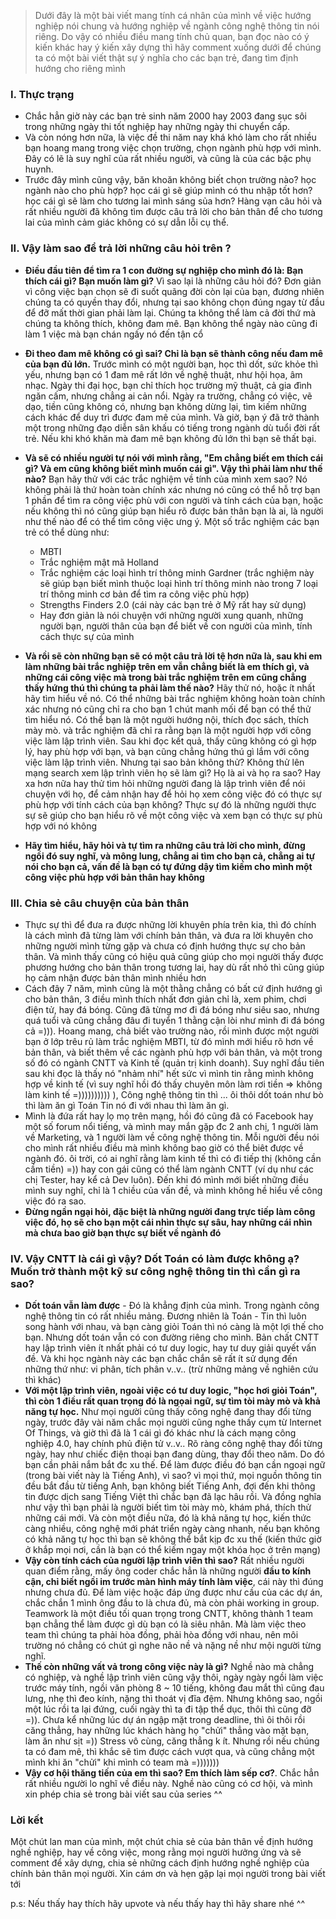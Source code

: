 > Dưới đây là một bài viết mang tính cá nhân của mình về việc hướng nghiệp nói chung và hướng nghiệp về ngành công nghệ thông tin nói riêng. Do vậy có nhiều điều mang tính chủ quan, bạn đọc nào có ý kiến khác hay ý kiến xây dựng thì hãy comment xuống dưới để chúng ta có một bài viết thật sự ý nghĩa cho các bạn trẻ, đang tìm định hướng cho riêng mình

###  I. Thực trạng
* Chắc hẳn giờ này các bạn trẻ sinh năm 2000 hay 2003 đang sục sôi trong những ngày thi tốt nghiệp hay những ngày thi chuyển cấp. 
* Và còn nóng hơn nữa, là việc đề thi năm nay khá khó làm cho rất nhiều bạn hoang mang trong việc chọn trường, chọn ngành phù hợp với mình. Đây có lẽ là suy nghĩ của rất nhiều người, và cũng là của các bậc phụ huynh.
* Trước đây mình cũng vậy, băn khoăn không biết chọn trường nào? học ngành nào cho phù hợp? học cái gì sẽ giúp mình có thu nhập tốt hơn? học cái gì sẽ làm cho tương lai mình sáng sủa hơn? Hàng vạn câu hỏi và rất nhiều người đã không tìm được câu trả lời cho bản thân để cho tương lai của mình cảm giác không có sự dẫn lỗi cụ thể.

### II. Vậy làm sao để trả lời những câu hỏi trên ? 
* **Điều đầu tiên để tìm ra 1 con đường sự nghiệp cho mình đó là: Bạn thích cái gì? Bạn muốn làm gì?** Vì sao lại là những câu hỏi đó? Đơn giản vì công việc bạn chọn sẽ đi suốt quãng đời còn lại của bạn, đương nhiên chúng ta có quyền thay đổi, nhưng tại sao không chọn đúng ngay từ đầu để đỡ mất thời gian phải làm lại. Chúng ta không thể làm cả đời thứ mà chúng ta không thích, không đam mê. Bạn không thể ngày nào cũng đi làm 1 việc mà bạn chán ngấy nó đến tận cổ
* **Đi theo đam mê không có gì sai? Chỉ là bạn sẽ thành công nếu đam mê của bạn đủ lớn.** Trước mình có một người bạn, học thì dốt, sức khỏe thì yếu, nhưng bạn có 1 đam mê rất lớn về nghệ thuật, như hội họa, âm nhạc. Ngày thi đại học, bạn chỉ thích học trường mỹ thuật, cả gia đình ngăn cấm, nhưng chẳng ai cản nổi. Ngày ra trường, chẳng có việc, vẽ dạo, tiền cũng không có, nhưng bạn không dừng lại, tìm kiếm những cách khác để duy trì được đam mê của mình. Và giờ, bạn ý đã trở thành một trong những đạo diễn sân khấu có tiếng trong ngành dù tuổi đời rất trẻ. Nếu khi khó khăn mà đam mê bạn không đủ lớn thì bạn sẽ thất bại. 

* **Và sẽ có nhiều người tự nói với mình rằng, "Em chẳng biết em thích cái gì? Và em cũng không biết mình muốn cái gì". Vậy thì phải làm như thế nào?** Bạn hãy thử với các trắc nghiệm về tính của mình xem sao? Nó không phải là thứ hoàn toàn chính xác nhưng nó cũng có thể hỗ trợ bạn 1 phần để tìm ra công việc phù với con người và tính cách của bạn, hoặc nếu không thì nó cũng giúp bạn hiểu rõ được bản thân bạn là ai, là người như thế nào để có thể tìm công việc ưng ý. Một số trắc nghiệm các bạn trẻ có thể dùng như: 
    * MBTI
    * Trắc nghiệm mật mã Holland
    * Trắc nghiệm các loại hình trí thông minh Gardner (trắc nghiệm này sẽ giúp bạn biết mình thuộc loại hình trí thông minh nào trong 7 loại trí thông minh cơ bản để tìm ra công việc phù hợp) 
    * Strengths Finders 2.0 (cái này các bạn trẻ ở Mỹ rất hay sử dụng)
    * Hay đơn giản là nói chuyện với những người xung quanh, những người bạn, người thân của bạn để biết về con người của mình, tính cách thực sự của mình
    
* **Và rồi sẽ còn những bạn sẽ có một câu trả lời tệ hơn nữa là, sau khi em làm những bài trắc nghiệp trên em vẫn chẳng biết là em thích gì, và những cái công việc mà trong bài trắc nghiệm trên em cũng chẳng thấy hứng thú thì chúng ta phải làm thế nào?** Hãy thử nó, hoặc ít nhất hãy tìm hiểu về nó. Có thể những bài trắc nghiệm không hoàn toàn chính xác nhưng nó cũng chỉ ra cho bạn 1 chút manh mối để bạn có thể thử tìm hiểu nó. Có thể bạn là một người hướng nội, thích đọc sách, thích mày mò. và trắc nghiệm đã chỉ ra rằng bạn là một người hợp với công việc làm lập trình viên. Sau khi đọc kết quả, thấy cũng không có gì hợp lý, hay phù hợp với bạn, và bạn cũng chẳng hứng thú gì lắm với công việc làm lập trình viên. Nhưng tại sao bản không thử? Không thử lên mạng search xem lập trình viên họ sẽ làm gì? Họ là ai và họ ra sao? Hay xa hơn nữa hay thử tìm hỏi những người đang là lập trình viên để nói chuyện với họ, để cảm nhận hay để hỏi họ xem công việc đó có thực sự phù hợp với tính cách của bạn không?  Thực sự đó là những người thực sự sẽ giúp cho bạn hiểu rõ về một công việc và xem bạn có thực sự phù hợp với nó không
 * **Hãy tìm hiểu, hãy hỏi và tự tìm ra những câu trả lời cho mình, đừng ngồi đó suy nghĩ, và mông lung, chẳng ai tìm cho bạn cả, chẳng ai tự nói cho bạn cả, vấn đề là bạn có tự đứng dậy tìm kiếm cho mình một công việc phù hợp với bản thân hay không**

### III. Chia sẻ câu chuyện của bản thân
* Thực sự thì để đưa ra được những lời khuyên phía trên kia, thì đó chính là cách mình đã từng làm với chính bản thân, và đưa ra lời khuyên cho những người mình từng gặp và chưa có định hướng thực sự cho bản thân. Và mình thấy cũng có hiệu quả cũng giúp cho mọi người thấy được phương hướng cho bản thân trong tương lai, hay dù rất nhỏ thì cũng giúp họ cảm nhận được bản thân mình nhiều hơn 
* Cách đây 7 năm, mình cũng là một thằng chẳng có bất cứ định hướng gì cho bản thân, 3 điều mình thích nhất đơn giản chỉ là, xem phim, chơi điện tử, hay đá bóng. Cũng đã từng mơ đi đá bóng như siêu sao, nhưng quá tuổi và cũng chẳng đâu đi tuyển 1 thằng cận lòi như mình đi đá bóng cả =))). Hoang mang, chả biết vào trường nào, rồi mình được một người bạn ở lớp trêu rủ làm trắc nghiệm MBTI, từ đó mình mới hiểu rõ hơn về bản thân, và biết thêm về các ngành phù hợp với bản thân, và một trong số đó có ngành CNTT và Kinh tế (quản trị kinh doanh). Suy nghĩ đầu tiên sau khi đọc là thấy nó "nhảm nhí" hết sức vì mình tin rằng mình không hợp về kinh tế (vì suy nghĩ hồi đó thấy chuyên môn làm rơi tiền => không làm kinh tế =)))))))))) ), Công nghệ thông tin thì ... ôi thôi dốt toán như bò thì làm ăn gì Toán Tin nó đi với nhau thì làm ăn gì. 
* Mình là đứa rất hay lọ mọ trên mạng, hồi đó cũng đã có Facebook hay một số forum nổi tiếng, và mình may mắn gặp đc 2 anh chị, 1 người làm về Marketing, và 1 người làm về công nghệ thông tin. Mỗi người đều nói cho mình rất nhiều điều mà mình không bao giờ có thể biêt được về ngành đó. ôi trời, có ai nghĩ rằng làm kinh tế thì có đi tiếp thị (không cần cầm tiền) =)) hay con gái cũng có thể làm ngành CNTT (ví dụ như các chị Tester, hay kể cả Dev luôn). Đến khi đó mình mới biết những điều mình suy nghĩ, chỉ là 1 chiều của vấn đề, và mình không hề hiểu về công việc đó ra sao.
*  **Đừng ngần ngại hỏi, đặc biệt là những người đang trực tiếp làm công việc đó, họ sẽ cho bạn một cái nhìn thực sự sâu, hay những cái nhìn mà chưa bao giờ bạn thực sự biết về ngành đó**

### IV. Vậy CNTT là cái gì vậy? Dốt Toán có làm được không ạ? Muốn trở thành một kỹ sư công nghệ thông tin thì cần gì ra sao? 

* **Dốt toán vẫn làm được** - Đó là khẳng định của mình. Trong ngành công nghệ thông tin có rất nhiều mảng. Đương nhiên là Toán - Tin thì luôn song hành với nhau, và bạn càng giỏi Toán thì nó càng là một lợi thế cho bạn. Nhưng dốt toán vẫn có con đường riêng cho mình. Bản chất CNTT hay lập trình viên ít nhất phải có tư duy logic, hay tư duy giải quyết vấn đề. Và khi học ngành này các bạn chắc chắn sẽ rất ít sử dụng đến những thứ như: vi phân, tích phân v..v.. (trừ những mảng về nghiên cứu thì khác)
* **Với một lập trình viên, ngoài việc có tư duy logic, "học hơi giỏi Toán", thì còn 1 điều rất quan trọng đó là ngọai ngữ, sự tìm tòi mày mò và khả năng tự học.** Như mọi người cũng thấy công nghệ đang thay đổi từng ngày, trước đây vài năm chắc mọi người cũng nghe thấy cụm từ Internet Of Things, và giờ thì đã là 1 cái gì đó khác  như là cách mạng công nghiệp 4.0, hay chính phủ điện tử v..v..  Rõ ràng công nghệ thay đổi từng ngày, hay  như chiếc điện thoại bạn đang dùng, thay đổi theo năm. Do đó bạn cần phải nắm bắt đc xu thế. Để làm được điều đó bạn cần ngoại ngữ (trong bài viết này là Tiếng Anh), vì sao? vì mọi thứ, mọi nguồn thông tin đều bắt đầu từ tiếng Anh, bạn không biết Tiếng Anh, đợi đến khi thông tin được dịch sang Tiếng Việt thì chắc bạn đã lạc hâu rồi. Và đồng nghĩa như vậy thì bạn phải là người biết tìm tòi mày mò, khám phá, thích thử những cái mới. Và còn một điều nữa, đó là khả năng tự học, kiến thức càng nhiều, công nghệ mới phát triển ngày càng nhanh, nếu bạn không có khả năng tự học thì bạn sẽ không thể bắt kịp đc xu thế (kiến thức giờ ở khắp mọi nơi, cần là bạn có thể kiếm ngay một khóa học ở trên mạng) 
* **Vậy còn tính cách của người lập trình viên thì sao?** Rất nhiều người quan điểm rằng, mấy ông coder chắc hẳn là những người **đầu to kính cận, chỉ biết ngồi im trước màn hình máy tính làm việc**, cái này thì đúng nhưng chưa đủ. Để làm việc hoặc đáp ứng được như cầu của các dự án, chắc chắn 1 mình ông đầu to là chưa đủ, mà còn phải working in group. Teamwork là một điều tối quan trọng trong CNTT, không thành 1 team bạn chẳng thể làm được gì dù bạn có là siêu nhân. Mà làm việc theo team thì chúng ta phải hòa đồng, phải hòa đồng với nhau, nên môi trường nó chẳng có chút gì nghe não nề và nặng nề như mội người từng nghĩ.
* **Thế còn những vất vả trong công việc này là gì?** Nghề nào mà chẳng có nghiệp, và nghề lập trình viên cũng vậy thôi, ngày ngày ngồi làm việc trước máy tính, ngồi văn phòng 8 ~ 10 tiếng, không đau mắt thì cũng đau lưng, nhẹ thì đeo kính, nặng thì thoát vị đĩa đệm. Nhưng không sao, ngồi một lúc rồi ta lại đứng, cuối ngày thì ta đi tập thể dục, thôi thì cũng đỡ =)). Chưa kể những lúc dự án ngập mặt trong deadline, thì ôi thôi rồi căng thẳng, hay những lúc khách hàng họ "chửi" thẳng vào mặt bạn, làm ăn như sịt =)) Stress vô cùng, căng thẳng k ít. Nhưng rồi nếu chúng ta có đam mê, thì khắc sẽ tìm được cách vượt qua, và cũng chẳng một mình khi ăn "chửi" khi mình có team mà =)))))))
* **Vậy cơ hội thăng tiến của em thì sao? Em thích làm sếp cơ?**. Chắc hẳn rất nhiều người lo nghĩ về điều này. Nghề nào cũng có cơ hội, và mình xin phép chia sẻ trong bài viết sau của series ^^ 

### Lời kết
Một chút lan man của mình, một chút chia sẻ của bản thân về định hướng nghề nghiệp, hay về công việc, mong rằng mọi người hưởng ứng và sẽ comment để xây dựng, chia sẻ những cách định hướng nghề nghiệp của chính bản thân mọi người. Xin cám ơn và hẹn gặp lại mọi người trong bài viết tới

p.s: Nếu thấy hay thích hãy upvote và nếu thấy hay thì hãy share nhé ^^
